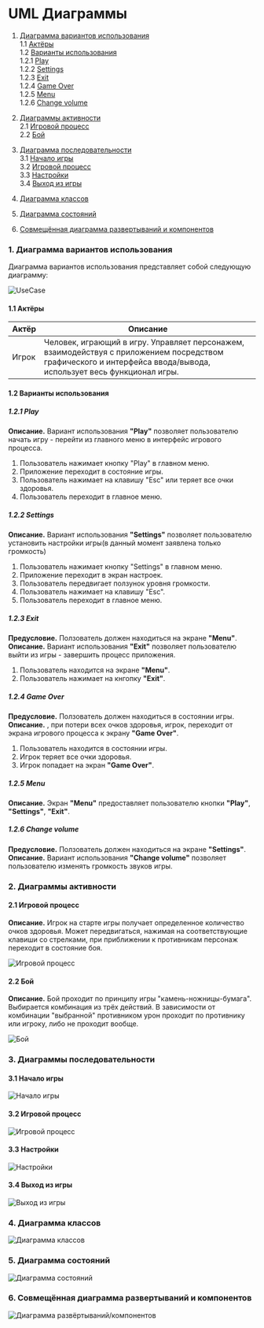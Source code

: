 # UML Диаграммы
1. [Диаграмма вариантов использования](#1)<br>
1.1 [Актёры](#1.1)<br>
1.2 [Варианты использования](#1.2)<br>
1.2.1 [Play](#1.2.1)<br>
1.2.2 [Settings](#1.2.2)<br>
1.2.3 [Exit](#1.2.3)<br>
1.2.4 [Game Over](#1.2.4)<br>
1.2.5 [Menu](#1.2.5)<br>
1.2.6 [Change volume](#1.2.6)<br>

2. [Диаграммы активности](#2)<br>
2.1 [Игровой процесс](#2.1)<br>
2.2 [Бой](#2.2)<br>

3. [Диаграмма последовательности](#3)  
3.1 [Начало игры](#3.1)<br>
3.2 [Игровой процесс](#3.2)<br>
3.3 [Настройки](#3.3)<br>
3.4 [Выход из игры](#3.4)<br>

4. [Диаграмма классов](#4) 

5. [Диаграмма состояний](#5) 

6. [Совмещённая диаграмма развертываний и компонентов](#6) 

<a name="1"/>

### 1. Диаграмма вариантов использования 
Диаграмма вариантов использования представляет собой следующую диаграмму:

![UseCase](https://github.com/Tsaryok/tritpo-project-WildPixel/blob/master/Диаграммы/Use%20Case/UseCase.PNG?raw=true)

<a name="1.1"/>

#### 1.1 Актёры
Актёр | Описание
--- | ---
Игрок|Человек, играющий в игру. Управляет персонажем, взаимодействуя с приложением посредством графического и интерфейса ввода/вывода, использует весь функционал игры.

<a name="1.2"/>

#### 1.2 Варианты использования

<a name="1.2.1"/>

##### 1.2.1 Play
**Описание.** Вариант использования **"Play"** позволяет пользователю начать игру - перейти из главного меню в интерфейс игрового процесса.

1. Пользователь нажимает кнопку "Play" в главном меню.
2. Приложение переходит в состояние игры.
3. Пользователь нажимает на клавишу "Esc" или теряет все очки здоровья.
4. Пользователь переходит в главное меню.

<a name="1.2.2"/>

##### 1.2.2 Settings
**Описание.** Вариант использования **"Settings"** позволяет пользователю установить настройки игры(в данный момент заявлена только громкость)

1. Пользователь нажимает кнопку "Settings" в главном меню.
2. Приложение переходит в экран настроек.
3. Пользователь передвигает ползунок уровня громкости.
4. Пользователь нажимает на клавишу "Esc".
5. Пользователь переходит в главное меню.

<a name="1.2.3"/>

##### 1.2.3 Exit
**Предусловие.** Ползователь должен находиться на экране **"Menu"**.
**Описание.** Вариант использования **"Exit"** позволяет пользователю выйти из игры - завершить процесс приложения.

1. Пользователь находится на экране **"Menu"**.
2. Пользователь нажимает на кнгопку **"Exit"**.

<a name="1.2.4"/>

##### 1.2.4 Game Over
**Предусловие.** Ползователь должен находиться в состоянии игры.
**Описание.** , при потери всех очков здоровья, игрок, переходит от экрана игрового процесса к экрану **"Game Over"**.

1. Пользователь находится в состоянии игры.
2. Игрок теряет все очки здоровья.
3. Игрок попадает на экран **"Game Over"**.

<a name="1.2.5"/>

##### 1.2.5 Menu
**Описание.** Экран **"Menu"** предоставляет пользователю кнопки **"Play"**, **"Settings"**, **"Exit"**.

<a name="1.2.6"/>

##### 1.2.6 Change volume
**Предусловие.** Ползователь должен находиться на экране **"Settings"**.
**Описание.** Вариант использования **"Change volume"** позволяет пользователю изменять громкость звуков игры.

### 2. Диаграммы активности

<a name="2.1"/>

#### 2.1 Игровой процесс
**Описание.** Игрок на старте игры получает определенное количество очков здоровья. Может передвигаться, нажимая на соответствующие клавиши со стрелками, при приближении к противникам персонаж переходит в состояние боя. 

![Игровой процесс](https://github.com/Tsaryok/tritpo-project-WildPixel/blob/master/Диаграммы/Activity/ActivityGameProcess.PNG?raw=true)

<a name="2.2"/>

#### 2.2 Бой
**Описание.** Бой проходит по принципу игры "камень-ножницы-бумага". Выбирается комбинация из трёх действий. В зависимости от комбинации "выбранной" противником урон проходит по противнику или игроку, либо не проходит вообще.

![Бой](https://github.com/Tsaryok/tritpo-project-WildPixel/blob/master/Диаграммы/Activity/ActivityBattle.PNG?raw=true)

<a name="3"/>

### 3. Диаграммы последовательности

<a name="3.1"/>

#### 3.1 Начало игры

![Начало игры](https://github.com/Tsaryok/tritpo-project-WildPixel/blob/master/Диаграммы/Sequence/SequenceStartGame.PNG?raw=true)

<a name="3.2"/>

#### 3.2 Игровой процесс

![Игровой процесс](https://github.com/Tsaryok/tritpo-project-WildPixel/blob/master/Диаграммы/Sequence/SequenceGameProcess.PNG?raw=true)

<a name="3.3"/>

#### 3.3 Настройки

![Настройки](https://github.com/Tsaryok/tritpo-project-WildPixel/blob/master/Диаграммы/Sequence/SequenceSettings.PNG?raw=true)

<a name="3.4"/>

#### 3.4 Выход из игры

![Выход из игры](https://github.com/Tsaryok/tritpo-project-WildPixel/blob/master/Диаграммы/Sequence/SequenceExitGame.PNG?raw=true)

<a name="4"/>

### 4. Диаграмма классов

![Диаграмма классов](https://github.com/Tsaryok/tritpo-project-WildPixel/blob/master/Диаграммы/Class/Class.PNG?raw=true)

<a name="5"/>

### 5. Диаграмма состояний

![Диаграмма состояний](https://github.com/Tsaryok/tritpo-project-WildPixel/blob/master/Диаграммы/State/State.PNG?raw=true)

<a name="6"/>

### 6. Совмещённая диаграмма развертываний и компонентов

![Диаграмма развёртываний/компонентов](https://github.com/Tsaryok/tritpo-project-WildPixel/blob/master/Диаграммы/Deployment/Deployment.PNG?raw=true)
